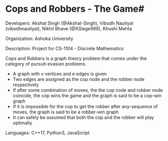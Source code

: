 # Cops and Robbers - The Game#

Developers: Akshat Singh (@Akshat-Singh), Vibodh Nautiyal (vibodhnautiyal), Nikhil Bhave (@XSiege999), Khushi Mehta

Organization: Ashoka University

Description: Project for CS-1104 - Discrete Mathematics

Cops and Robbers is a graph theory problem that comes under the category of pursuit-evasion problems.

<ul>
	<li>A graph with v vertices and e edges is given</li>
	<li>Two edges are assigned as the cop node and the robber node respectively</li>
	<li>If after some combination of moves, the the cop node and robber node coincide, the cop wins the game and the graph is said to be a cop-win graph</li>
	<li>If it is impossible for the cop to get the robber after any-sequence of moves, the graph is said to be a robber-win graph</li>
	<li>It can safely be assumed that both the cop and the robber will play optimally</li>
</ul>

Languages: C++17, Python3, JavaScript


